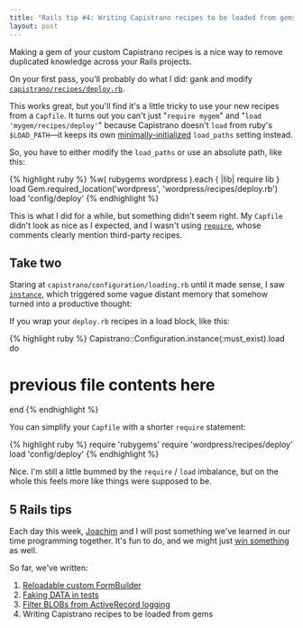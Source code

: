```yaml
---
title: "Rails tip #4: Writing Capistrano recipes to be loaded from gems"
layout: post
---
```

<p>Making a gem of your custom Capistrano recipes is a nice way to remove duplicated knowledge across your Rails projects.</p>

<p>On your first pass, you'll probably do what I did: gank and modify <a href="http://github.com/jamis/capistrano/tree/72a254d4221e37dce10e2e7e56b2abe36fc53452/lib/capistrano/recipes/deploy.rb"><code>capistrano/recipes/deploy.rb</code></a>.</p>

<p>This works great, but you'll find it's a little tricky to use your new recipes from a <code>Capfile</code>. It turns out you can't just "<code>require mygem</code>" and "<code>load 'mygem/recipes/deploy'</code>" because Capistrano doesn't <code>load</code> from ruby's <code>$LOAD_PATH</code>&mdash;it keeps its own <a href="http://github.com/jamis/capistrano/tree/72a254d4221e37dce10e2e7e56b2abe36fc53452/lib/capistrano/configuration/loading.rb#L57">minimally-initialized</a> <code>load_paths</code> setting instead.</p>

<p>So, you have to either modify the <code>load_paths</code> or use an absolute path, like this:</p>

{% highlight ruby %}
%w( rubygems wordpress ).each { |lib| require lib }
load Gem.required_location('wordpress', 'wordpress/recipes/deploy.rb')
load 'config/deploy'
{% endhighlight %}

<p>This is what I did for a while, but something didn't seem right. My <code>Capfile</code> didn't look as nice as I expected, and I wasn't using <a href="http://github.com/jamis/capistrano/tree/72a254d4221e37dce10e2e7e56b2abe36fc53452/lib/capistrano/configuration/loading.rb#L104"><code>require</code></a>, whose comments clearly mention third-party recipes.</p>

<h2>Take two</h2>

<p>Staring at <code>capistrano/configuration/loading.rb</code> until it made sense, I saw <a href="http://github.com/jamis/capistrano/tree/72a254d4221e37dce10e2e7e56b2abe36fc53452/lib/capistrano/configuration/loading.rb#L11"><code>instance</code></a>, which triggered some vague distant memory that somehow turned into a productive thought:</p>

<p>If you wrap your <code>deploy.rb</code> recipes in a load block, like this:</p>

{% highlight ruby %}
Capistrano::Configuration.instance(:must_exist).load do
  # previous file contents here
end
{% endhighlight %}

<p>You can simplify your <code>Capfile</code> with a shorter <code>require</code> statement:</p>

{% highlight ruby %}
require 'rubygems'
require 'wordpress/recipes/deploy'
load    'config/deploy'
{% endhighlight %}

<p>Nice. I'm still a little bummed by the <code>require</code> / <code>load</code> imbalance, but on the whole this feels more like things were supposed to be.</p>

<h2>5 Rails tips</h2>

<p>Each day this week, <a href="http://youtube.com/watch?v=J35CuC3ywnc">Joachim</a> and I will post something we've learned in our time programming together. It's fun to do, and we might just <a href="http://railscasts.com/contest">win something</a> as well.</p>

<p>So far, we've written:</p>

<ol>
  <li><a href="/2008/04/21/rails-tip-1-reloadable-custom-formbuilder.html">Reloadable custom FormBuilder</a></li>
  <li><a href="/2008/04/22/rails-tip-2-faking-data-in-tests.html">Faking DATA in tests</a></li>
  <li><a href="/2008/04/23/rails-tip-3-filter-blobs-from-activerecord-logging.html">Filter BLOBs from ActiveRecord logging</a></li>
  <li>Writing Capistrano recipes to be loaded from gems</li>
</ol>
